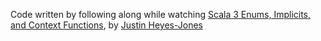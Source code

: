 Code written by following along while watching [Scala 3 Enums, Implicits, and Context Functions](https://youtu.be/J01u_Dmrx5U), by [
Justin Heyes-Jones](https://github.com/justinhj)
